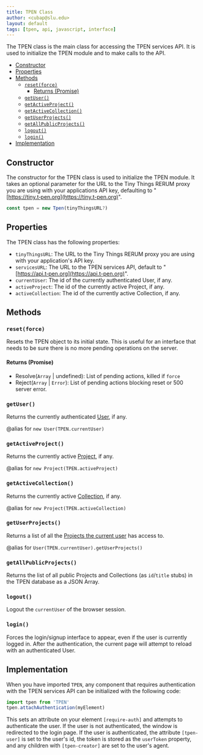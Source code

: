 ```yaml
---
title: TPEN Class
author: <cubap@slu.edu>
layout: default
tags: [tpen, api, javascript, interface]
---
```


The TPEN class is the main class for accessing the TPEN services API. It is used to
initialize the TPEN module and to make calls to the API.

- [Constructor](#constructor)
- [Properties](#properties)
- [Methods](#methods)
  - [`reset(force)`](#resetforce)
    - [Returns (Promise)](#returns-promise)
  - [`getUser()`](#getuser)
  - [`getActiveProject()`](#getactiveproject)
  - [`getActiveCollection()`](#getactivecollection)
  - [`getUserProjects()`](#getuserprojects)
  - [`getAllPublicProjects()`](#getallpublicprojects)
  - [`logout()`](#logout)
  - [`login()`](#login)
- [Implementation](#implementation)

## Constructor

The constructor for the TPEN class is used to initialize the TPEN module.
It takes an optional parameter for the URL to the Tiny Things RERUM proxy you are using
with your applications API key, defaulting to "[https://tiny.t‑pen.org](https://tiny.t-pen.org)".

```javascript
const tpen = new Tpen(tinyThingsURL?)
```

## Properties

The TPEN class has the following properties:

* `tinyThingsURL`: The URL to the Tiny Things RERUM proxy you are using with your application's API key.
* `servicesURL`: The URL to the TPEN services API, default to "[https://api.t‑pen.org](https://api.t-pen.org)".
* `currentUser`: The id of the currently authenticated User, if any.
* `activeProject`: The id of the currently active Project, if any.
* `activeCollection`: The id of the currently active Collection, if any.

## Methods

### `reset(force)`

Resets the TPEN object to its initial state. This is useful for an interface that needs to be sure there is no more pending operations on the server.

#### Returns (Promise)

* Resolve(`Array` \| undefined): List of pending actions, killed if `force`
* Reject(`Array` \| `Error`): List of pending actions blocking reset or 500 server error.

### `getUser()`

Returns the currently authenticated [User](./User), if any.

@alias for `new User(TPEN.currentUser)`

### `getActiveProject()`

Returns the currently active [Project](./Project), if any.

@alias for `new Project(TPEN.activeProject)`

### `getActiveCollection()`

Returns the currently active [Collection](./Collection), if any.

@alias for `new Project(TPEN.activeCollection)`

### `getUserProjects()`

Returns a list of all the [Projects the current user](./User.md) has access to.

@alias for `User(TPEN.currentUser).getUserProjects()`

### `getAllPublicProjects()`

Returns the list of all public Projects and Collections (as `id`/`title` stubs) in the TPEN database as a JSON Array.

### `logout()`

Logout the `currentUser` of the browser session.

### `login()`

Forces the login/signup interface to appear, even if the user is currently logged in. After the authentication, the current page will attempt to reload with an authenticated User.

## Implementation

When you have imported `TPEN`, any component that requires authentication with the TPEN services API can be initialized with the following code:

```javascript
import tpen from 'TPEN'
tpen.attachAuthentication(myElement)
```

This sets an attribute on your element `[require-auth]` and attempts to authenticate the user. If the user is not authenticated, the window is redirected to the login page. If the user is authenticated, the attribute `[tpen-user]` is set to the user's id, the token is stored as the `userToken` property, and any children with `[tpen-creator]` are set to the user's agent.
